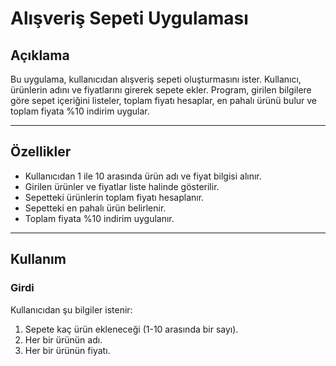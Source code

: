 # Alışveriş Sepeti Uygulaması

## Açıklama
Bu uygulama, kullanıcıdan alışveriş sepeti oluşturmasını ister. Kullanıcı, ürünlerin adını ve fiyatlarını girerek sepete ekler. Program, girilen bilgilere göre sepet içeriğini listeler, toplam fiyatı hesaplar, en pahalı ürünü bulur ve toplam fiyata %10 indirim uygular.

---

## Özellikler
- Kullanıcıdan 1 ile 10 arasında ürün adı ve fiyat bilgisi alınır.
- Girilen ürünler ve fiyatlar liste halinde gösterilir.
- Sepetteki ürünlerin toplam fiyatı hesaplanır.
- Sepetteki en pahalı ürün belirlenir.
- Toplam fiyata %10 indirim uygulanır.

---

## Kullanım

### Girdi
Kullanıcıdan şu bilgiler istenir:  
1. Sepete kaç ürün ekleneceği (1-10 arasında bir sayı).
2. Her bir ürünün adı.
3. Her bir ürünün fiyatı.



